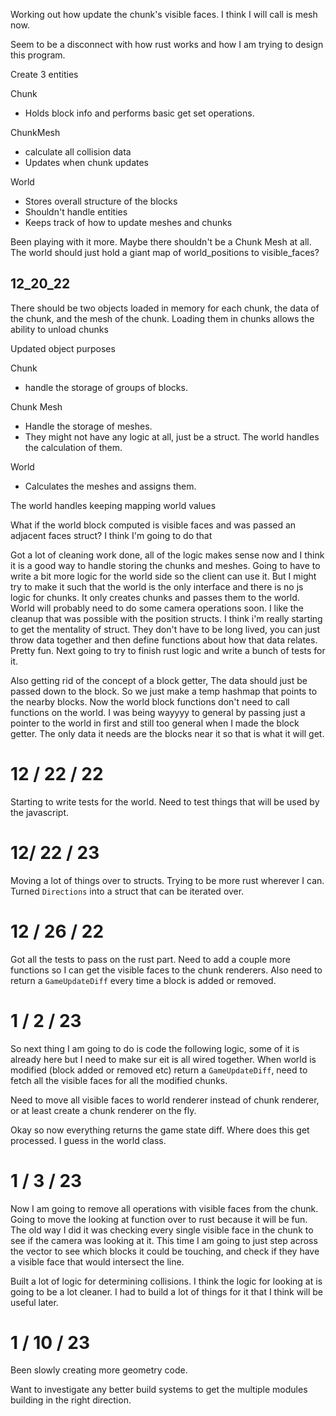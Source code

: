 Working out how update the chunk's visible faces. I think I will call is mesh now.

Seem to be a disconnect with how rust works and how I am trying to design this program.

Create 3 entities

Chunk

- Holds block info and performs basic get set operations.

ChunkMesh

- calculate all collision data
- Updates when chunk updates

World

- Stores overall structure of the blocks
- Shouldn't handle entities
- Keeps track of how to update meshes and chunks

Been playing with it more. Maybe there shouldn't be a Chunk Mesh at all. The world should just hold a giant map of world_positions to visible_faces?

## 12_20_22

There should be two objects loaded in memory for each chunk, the data of the chunk, and the mesh of the chunk.
Loading them in chunks allows the ability to unload chunks

Updated object purposes

Chunk

- handle the storage of groups of blocks.

Chunk Mesh

- Handle the storage of meshes.
- They might not have any logic at all, just be a struct. The world handles the calculation of them.

World

- Calculates the meshes and assigns them.

The world handles keeping mapping world values

What if the world block computed is visible faces and was passed an adjacent faces struct? I think I'm going to do that

Got a lot of cleaning work done, all of the logic makes sense now and I think it is a good way to handle storing the chunks and meshes. Going to have to write a bit more logic for the world side so the client can use it. But I might try to make it such that the world is the only interface and there is no js logic for chunks. It only creates chunks and passes them to the world. World will probably need to do some camera operations soon. I like the cleanup that was possible with the position structs. I think i'm really starting to get the mentality of struct. They don't have to be long lived, you can just throw data together and then define functions about how that data relates. Pretty fun. Next going to try to finish rust logic and write a bunch of tests for it.

Also getting rid of the concept of a block getter, The data should just be passed down to the block. So we just make a temp hashmap that points to the nearby blocks. Now the world block functions don't need to call functions on the world. I was being wayyyy to general by passing just a pointer to the world in first and still too general when I made the block getter. The only data it needs are the blocks near it so that is what it will get.

# 12 / 22 / 22

Starting to write tests for the world. Need to test things that will be used by the javascript.

# 12/ 22 / 23

Moving a lot of things over to structs. Trying to be more rust wherever I can. Turned `Directions` into a struct that can be iterated over.

# 12 / 26 / 22

Got all the tests to pass on the rust part. Need to add a couple more functions so I can get the visible faces to the chunk renderers.
Also need to return a `GameUpdateDiff` every time a block is added or removed.

# 1 / 2 / 23

So next thing I am going to do is code the following logic, some of it is already here but I need to make sur eit is all wired together.
When world is modified (block added or removed etc) return a `GameUpdateDiff`, need to fetch all the visible faces for all the modified chunks.

Need to move all visible faces to world renderer instead of chunk renderer, or at least create a chunk renderer on the fly.

Okay so now everything returns the game state diff. Where does this get processed. I guess in the world class.

# 1 / 3 / 23

Now I am going to remove all operations with visible faces from the chunk.
Going to move the looking at function over to rust because it will be fun.
The old way I did it was checking every single visible face in the chunk to see if the camera was looking at it. This time I am going to just step across the vector to see which blocks it could be touching, and check if they have a visible face that would intersect the line.

Built a lot of logic for determining collisions. I think the logic for looking at is going to be a lot cleaner. I had to build a lot of things for it that I think will be useful later.

# 1 / 10 / 23

Been slowly creating more geometry code.

Want to investigate any better build systems to get the multiple modules building in the right direction.
